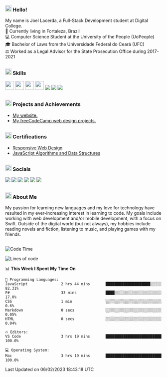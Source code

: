 ### <img src="https://media2.giphy.com/media/QssGEmpkyEOhBCb7e1/giphy.gif?cid=ecf05e47a0n3gi1bfqntqmob8g9aid1oyj2wr3ds3mg700bl&rid=giphy.gif" width='20px' height='20px'> Hello!

My name is Joel Lacerda, a Full-Stack Development student at Digital College.\
📍 Currently living in Fortaleza, Brazil\
💻 Computer Science Student at the University of the People (UoPeople)\
🎓 Bachelor of Laws from the Universidade Federal do Ceará (UFC)\
⚖️ Worked as a Legal Advisor for the State Prosecution Office during 2017-2021

##

### <img src="https://media2.giphy.com/media/QssGEmpkyEOhBCb7e1/giphy.gif?cid=ecf05e47a0n3gi1bfqntqmob8g9aid1oyj2wr3ds3mg700bl&rid=giphy.gif" width='20px' height='20px'> Skills
<div>
<p align="left">
<a href="https://github.com/joellacerda"><img src="https://img.shields.io/badge/HTML5-E34F26?style=for-the-badge&logo=html5&logoColor=white" height="28"/></a>
<a href="https://github.com/joellacerda"><img src="https://img.shields.io/badge/CSS3-1572B6?style=for-the-badge&logo=css3&logoColor=white" height="28"/></a>
<a href="https://github.com/joellacerda"><img src="https://img.shields.io/badge/JavaScript-F7DF1E?style=for-the-badge&logo=javascript&logoColor=black" height="28"/></a>
 <a href="https://github.com/joellacerda"><img src="https://img.shields.io/badge/Bootstrap-563D7C?style=for-the-badge&logo=bootstrap&logoColor=white" height="28"/></a>
<a href="https://github.com/joellacerda"><img src="https://img.shields.io/badge/jQuery-0769AD?style=for-the-badge&logo=jquery&logoColor=white"/></a>
<a href="https://github.com/joellacerda"><img src="https://img.shields.io/badge/Sass-CC6699?style=for-the-badge&logo=sass&logoColor=white"/></a>
<a href="https://github.com/joellacerda"><img src="https://img.shields.io/badge/React-20232A?style=for-the-badge&logo=react&logoColor=61DAFB"/></a>
<!-- <br>
<a href="https://github.com/joellacerda"><img src="https://img.shields.io/badge/Swift-FA7343?style=for-the-badge&logo=swift&logoColor=white" height="28"/></a>
<a href="https://github.com/joellacerda"><img src="https://img.shields.io/badge/Python-3776AB?style=for-the-badge&logo=python&logoColor=white" height="28"/></a>
<a href="https://github.com/joellacerda"><img src="https://img.shields.io/badge/Java-ED8B00?style=for-the-badge&logo=java&logoColor=black" height="28"/></a>
<a href="https://github.com/joellacerda"><img src="https://img.shields.io/badge/Markdown-000000?style=for-the-badge&logo=markdown&logoColor=white" height="28"/></a> -->
</p>
</div>

##

### <img src="https://media2.giphy.com/media/QssGEmpkyEOhBCb7e1/giphy.gif?cid=ecf05e47a0n3gi1bfqntqmob8g9aid1oyj2wr3ds3mg700bl&rid=giphy.gif" width='20px' height='20px'> Projects and Achievements

- <a href="https://joellacerda.github.io/" target="_blank">My website.</a>
- <a href="https://joellacerda.github.io/freeCodeCamp/" target="_blank">My freeCodeCamp web design projects.</a>

##

### <img src="https://media2.giphy.com/media/QssGEmpkyEOhBCb7e1/giphy.gif?cid=ecf05e47a0n3gi1bfqntqmob8g9aid1oyj2wr3ds3mg700bl&rid=giphy.gif" width='20px' height='20px'> Certifications

- <a href="https://www.freecodecamp.org/certification/joellacerda/responsive-web-design">Responsive Web Design</a>
- <a href="https://www.freecodecamp.org/certification/joellacerda/javascript-algorithms-and-data-structures">JavaScript Algorithms and Data Structures</a>

##

### <img src="https://media2.giphy.com/media/QssGEmpkyEOhBCb7e1/giphy.gif?cid=ecf05e47a0n3gi1bfqntqmob8g9aid1oyj2wr3ds3mg700bl&rid=giphy.gif" width='20px' height='20px'> Socials

<a href="mailto:joellacerdaol@gmail.com"><img src="https://img.shields.io/badge/Gmail-D14836?style=for-the-badge&logo=gmail&logoColor=white"></a>
<a href="https://instagram.com/joellacerda"><img src="https://img.shields.io/badge/-Instagram-%23E4405F?style=for-the-badge&logo=instagram&logoColor=white"></a>
<a href="https://discordapp.com/users/299958466322104322"><img src="https://img.shields.io/badge/Discord-7289DA?style=for-the-badge&logo=discord&logoColor=white"></a>
<a href="https://www.linkedin.com/in/joellacerdaol/"><img src="https://img.shields.io/badge/-LinkedIn-%230077B5?style=for-the-badge&logo=linkedin&logoColor=white"></a>
<a href="https://www.freecodecamp.org/joellacerda"><img src="https://img.shields.io/badge/freecodecamp-27273D?style=for-the-badge&logo=freecodecamp&logoColor=white" /></a>
<a href="https://exercism.org/profiles/Jolesu"><img src="https://img.shields.io/badge/Exercism-009CAB?style=for-the-badge&logo=exercism&logoColor=white"></a>

##

### <img src="https://media2.giphy.com/media/QssGEmpkyEOhBCb7e1/giphy.gif?cid=ecf05e47a0n3gi1bfqntqmob8g9aid1oyj2wr3ds3mg700bl&rid=giphy.gif" width='20px' height='20px'> About Me

My passion for learning new languages and my love for technology have resulted in my ever-increasing interest in learning to code. My goals include working with web development and/or mobile development, with a focus on Swift. Outside of the digital world (but not always), my hobbies include reading novels and fiction, listening to music, and playing games with my friends.

##

<!--START_SECTION:waka-->
![Code Time](http://img.shields.io/badge/Code%20Time-42%20hrs%2035%20mins-blue)

![Lines of code](https://img.shields.io/badge/From%20Hello%20World%20I%27ve%20Written-39%20Thousand%20lines%20of%20code-blue)

📊 **This Week I Spent My Time On** 

```text
💬 Programming Languages: 
JavaScript               2 hrs 44 mins       ████████████████████░░░░░   82.31% 
F#                       33 mins             ████░░░░░░░░░░░░░░░░░░░░░   17.0% 
CSS                      1 min               ░░░░░░░░░░░░░░░░░░░░░░░░░   0.6% 
Markdown                 0 secs              ░░░░░░░░░░░░░░░░░░░░░░░░░   0.05% 
HTML                     0 secs              ░░░░░░░░░░░░░░░░░░░░░░░░░   0.04%

🔥 Editors: 
VS Code                  3 hrs 19 mins       █████████████████████████   100.0%

💻 Operating System: 
Mac                      3 hrs 19 mins       █████████████████████████   100.0%

```


 Last Updated on 06/02/2023 18:43:18 UTC
<!--END_SECTION:waka-->
